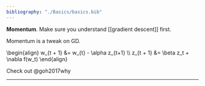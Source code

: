 ```yaml
---
bibliography: "./Basics/basics.bib"
---
```


**Momentum**. Make sure you understand [[gradient descent]] first.

Momentum is a tweak on GD.

\begin{align}
w_{t + 1} &= w_{t} - \alpha z_{t+1} \\\\
z_{t + 1} &= \beta z_t + \nabla f(w_t)
\end{align}

Check out @goh2017why

---